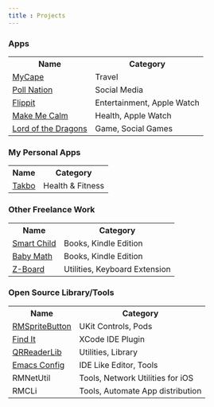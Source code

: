 ```yaml
---
title : Projects
---
```

### Apps
<table style="width:100%">
<tr>
    <th>Name</th>
    <th>Category</th>
</tr>
<tr>
    <td><a href="https://itunes.apple.com/ph/app/mycape-space-available-seats/id1090747540?mt=8">MyCape</td>
    <td>Travel</td>
</tr>
<tr>
    <td><a href="https://itunes.apple.com/ph/app/poll-nation/id952169902?mt=8">Poll Nation</td>
    <td>Social Media</td>
</tr>
<tr>
    <td><a href="https://itunes.apple.com/ph/app/flippit-coin-toss-for-apple-watch/id1007009030?mt=8">Flippit</td>
    <td>Entertainment, Apple Watch</td>
</tr>
<tr>
<td><a href="https://itunes.apple.com/ph/app/make-me-calm/id1007038462?mt=8">Make Me Calm</td>
    <td>Health, Apple Watch</td>
    </tr>
<tr>
    <td><a href="https://itunes.apple.com/ph/app/lord-of-the-dragons-hd/id564675960?mt=8">Lord of the Dragons</td>
    <td>Game, Social Games</td>
</tr>
</table>

### My Personal Apps
<table style="width:100%">
<tr>
    <th>Name</th>
    <th>Category</th>
</tr>
<tr>
    <td><a href="https://itunes.apple.com/ph/app/takbo/id1348697598?mt=8">Takbo</td>
    <td>Health & Fitness</td>
</tr>
</table>

### Other Freelance Work
<table style="width:100%">
<tr>
    <th>Name</th>
    <th>Category</th>
</tr>
<tr>
<td><a href="https://www.amazon.com/How-Raise-Happy-Smart-Child-ebook/dp/B005UZGCMA">Smart Child</td>
<td>Books, Kindle Edition</td>
</tr>
<tr>
    <td><a href="https://www.amazon.com/BABY-MATH-Leonardo-Leonidas-ebook/dp/B005WA5ZBM/ref=pd_sim_351_1/143-5751805-7749123?_encoding=UTF8&psc=1&refRID=KSKVPVMG5EB30145PDC4">Baby Math</td>
    <td>Books, Kindle Edition</td>
</tr>
<tr>
    <td><a href="https://itunes.apple.com/us/app/z-board/id1265818066?mt=8">Z-Board</td>
    <td>Utilities, Keyboard Extension</td>
</tr>
</table>

### Open Source Library/Tools
<table style="width:100%">
<tr>
    <th>Name</th>
    <th>Category</th>
</tr>
<tr>
    <td><a href="https://github.com/rogermolas/RMSpriteButton">RMSpriteButton</td>
    <td>UKit Controls, Pods</td>
</tr>
<tr>
    <td><a href="https://github.com/rogermolas/findit-for-xcode">Find It</td>
    <td>XCode IDE Plugin</td>
</tr>
<tr>
    <td><a href="https://github.com/rogermolas/QRReaderLib">QRReaderLib</td>
    <td>Utilities, Library</td>
</tr>
<tr>
    <td><a href="https://github.com/rogermolas/emacs-config">Emacs Config</td>
    <td>IDE Like Editor, Tools</td>
</tr>
<tr>
    <td>RMNetUtil</td>
    <td>Tools, Network Utilities for iOS</td>
</tr>
<tr>
<td>RMCLi</td>
    <td>Tools, Automate App distribution</td>
    </tr>
</table>

